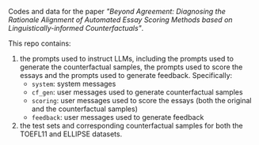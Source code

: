 Codes and data for the paper *"Beyond Agreement: Diagnosing the Rationale Alignment of Automated Essay Scoring Methods based on Linguistically-informed Counterfactuals"*.

This repo contains:
1. the prompts used to instruct LLMs, including the prompts used to generate the counterfactual samples, the prompts used to score the essays and the prompts used to generate feedback. Specifically:
   - `system`: system messages
   - `cf_gen`: user messages used to generate counterfactual samples
   - `scoring`: user messages used to score the essays (both the original and the counterfactual samples)
   - `feedback`: user messages used to generate feedback
2. the test sets and corresponding counterfactual samples for both the TOEFL11 and ELLIPSE datasets.